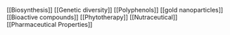 [[Biosynthesis]]
[[Genetic diversity]]
[[Polyphenols]]
[[gold nanoparticles]]
[[Bioactive compounds]]
[[Phytotherapy]]
[[Nutraceutical]]
[[Pharmaceutical Properties]]
